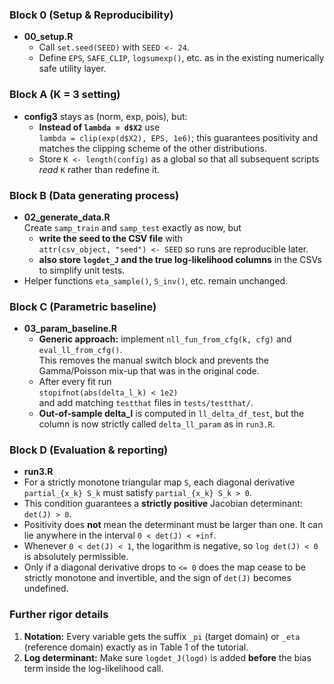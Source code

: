 
### **Block 0 (Setup & Reproducibility)**

* **00_setup.R**
  * Call `set.seed(SEED)` with `SEED <- 24`.
  * Define `EPS`, `SAFE_CLIP`, `logsumexp()`, etc. as in the existing
    numerically safe utility layer.



### Block A (K = 3 setting)

* **config3** stays as (norm, exp, pois), but:
  * **Instead of `lambda = d$X2`** use  
    `lambda = clip(exp(d$X2), EPS, 1e6)`; this guarantees positivity and
    matches the clipping scheme of the other distributions.
  * Store `K <- length(config)` as a global so that all subsequent
    scripts *read* `K` rather than redefine it.



### Block B (Data generating process)

* **02_generate_data.R**  
  Create `samp_train` and `samp_test` exactly as now, but
  * **write the seed to the CSV file** with  
    `attr(csv_object, "seed") <- SEED` so runs are reproducible later.
  * **also store `logdet_J` and the true log-likelihood columns** in the CSVs
    to simplify unit tests.
* Helper functions `eta_sample()`, `S_inv()`, etc. remain unchanged.



### Block C (Parametric baseline)

* **03_param_baseline.R**
  * **Generic approach:** implement `nll_fun_from_cfg(k, cfg)` and
    `eval_ll_from_cfg()`.  
    This removes the manual switch block and prevents the
    Gamma/Poisson mix-up that was in the original code.
  * After every fit run  
    `stopifnot(abs(delta_l_k) < 1e2)`  
    and add matching `testthat` files in `tests/testthat/`.
  * **Out-of-sample delta_l** is computed in `ll_delta_df_test`, but the
    column is now strictly called `delta_ll_param` as in `run3.R`.



### Block D (Evaluation & reporting)

* **run3.R**
* For a strictly monotone triangular map `S`, each diagonal derivative
  `partial_{x_k} S_k` must satisfy `partial_{x_k} S_k > 0`.
* This condition guarantees a **strictly positive** Jacobian determinant:
  `det(J) > 0`.
* Positivity does **not** mean the determinant must be larger than one.
  It can lie anywhere in the interval `0 < det(J) < +inf`.
* Whenever `0 < det(J) < 1`, the logarithm is negative, so
  `log det(J) < 0` is absolutely permissible.
* Only if a diagonal derivative drops to `<= 0` does the map cease to be
  strictly monotone and invertible, and the sign of `det(J)` becomes
  undefined.




### Further rigor details

1. **Notation:** Every variable gets the suffix `_pi` (target domain) or
   `_eta` (reference domain) exactly as in Table 1 of the tutorial.
2. **Log determinant:** Make sure `logdet_J(logd)` is added **before** the
   bias term inside the log-likelihood call.

